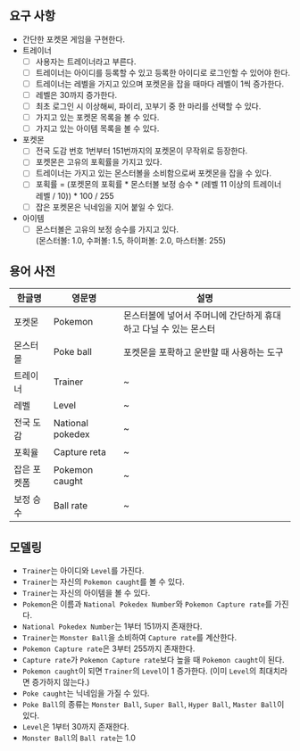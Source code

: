 ## 요구 사항

- 간단한 포켓몬 게임을 구현한다.
- 트레이너
  - [ ] 사용자는 트레이너라고 부른다.
  - [ ] 트레이너는 아이디를 등록할 수 있고 등록한 아이디로 로그인할 수 있어야 한다.
  - [ ] 트레이너는 레벨을 가지고 있으며 포켓몬을 잡을 때마다 레벨이 1씩 증가한다.
  - [ ] 레벨은 30까지 증가한다.
  - [ ] 최초 로그인 시 이상해씨, 파이리, 꼬부기 중 한 마리를 선택할 수 있다.
  - [ ] 가지고 있는 포켓몬 목록을 볼 수 있다.
  - [ ] 가지고 있는 아이템 목록을 볼 수 있다.
- 포켓몬
  - [ ] 전국 도감 번호 1번부터 151번까지의 포켓몬이 무작위로 등장한다.
  - [ ] 포켓몬은 고유의 포획률을 가지고 있다.
  - [ ] 트레이너는 가지고 있는 몬스터볼을 소비함으로써 포켓몬을 잡을 수 있다.
  - [ ] 포획률 = (포켓몬의 포획률 * 몬스터볼 보정 승수 * (레벨 11 이상의 트레이너 레벨 / 10)) * 100 / 255
  - [ ] 잡은 포켓몬은 닉네임을 지어 붙일 수 있다.
- 아이템
  - [ ] 몬스터볼은 고유의 보정 승수를 가지고 있다.  
  (몬스터볼: 1.0, 수퍼볼: 1.5, 하이퍼볼: 2.0, 마스터볼: 255)

## 용어 사전

| 한글명 | 영문명 | 설명 |
| --- | --- | --- |
| 포켓몬 | Pokemon | 몬스터볼에 넣어서 주머니에 간단하게 휴대하고 다닐 수 있는 몬스터 |
| 몬스터몰 | Poke ball | 포켓몬을 포확하고 운반할 때 사용하는 도구 |
| 트레이너 | Trainer | ~ |
| 레벨 | Level | ~ |
| 전국 도감 | National pokedex | ~ |
| 포획율 | Capture reta | ~ |
| 잡은 포켓폼 | Pokemon caught | ~ |
| 보정 승수 | Ball rate | ~ |

## 모델링

- `Trainer`는 아이디와 `Level`를 가진다.
- `Trainer`는 자신의 `Pokemon caught`를 볼 수 있다.
- `Trainer`는 자신의 아이템을 볼 수 있다.
- `Pokemon`은 이름과 `National Pokedex Number`와 `Pokemon Capture rate`를 가진다.
- `National Pokedex Number`는 1부터 151까지 존재한다.
- `Trainer`는 `Monster Ball`을 소비하여 `Capture rate`를 계산한다.
- `Pokemon Capture rate`은 3부터 255까지 존재한다.
- `Capture rate`가 `Pokemon Capture rate`보다 높을 때 `Pokemon caught`이 된다.
- `Pokemon caught`이 되면 `Trainer`의 `Level`이 1 증가한다. (이미 `Level`의 최대치라면 증가하지 않는다.)
- `Poke caught`는 닉네임을 가질 수 있다.
- `Poke Ball`의 종류는 `Monster Ball`, `Super Ball`, `Hyper Ball`, `Master Ball`이 있다.
- `Level`은 1부터 30까지 존재한다.
- `Monster Ball`의 `Ball rate`는 1.0
